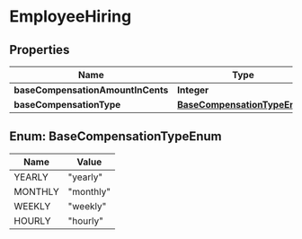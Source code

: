 

# EmployeeHiring


## Properties

| Name | Type | Description | Notes |
|------------ | ------------- | ------------- | -------------|
|**baseCompensationAmountInCents** | **Integer** |  |  [optional] |
|**baseCompensationType** | [**BaseCompensationTypeEnum**](#BaseCompensationTypeEnum) |  |  [optional] |



## Enum: BaseCompensationTypeEnum

| Name | Value |
|---- | -----|
| YEARLY | &quot;yearly&quot; |
| MONTHLY | &quot;monthly&quot; |
| WEEKLY | &quot;weekly&quot; |
| HOURLY | &quot;hourly&quot; |




